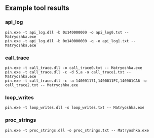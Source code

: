 ## Example tool results

### api_log

```
pin.exe -t api_log.dll -b 0x140000000 -o api_log0.txt -- Matryoshka.exe
pin.exe -t api_log.dll -b 0x140000000 -q -o api_log1.txt -- Matryoshka.exe
```

### call_trace

```
pin.exe -t call_trace.dll -o call_trace0.txt -- Matryoshka.exe
pin.exe -t call_trace.dll -c -d 5,a -o call_trace1.txt -- Matryoshka.exe
pin.exe -t call_trace.dll -c -a 140001171,1400011FC,140001CA6 -o call_trace2.txt -- Matryoshka.exe
```

### loop_writes

```
pin.exe -t loop_writes.dll -o loop_writes.txt -- Matryoshka.exe
```

### proc_strings

```
pin.exe -t proc_strings.dll -o proc_strings.txt -- Matryoshka.exe
```
